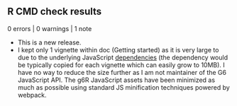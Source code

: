 ## R CMD check results

0 errors | 0 warnings | 1 note

* This is a new release.
* I kept only 1 vignette within doc (Getting started) as it is very large to due to the underlying JavaScript [dependencies](https://github.com/antvis/G6) (the dependency would be typically copied for each vignette which can easily grow to 10MB). I have no way to reduce the size further as I am not maintainer of the G6 JavaScript API. The g6R JavaScript assets have been minimized as much as possible using standard JS minification techniques powered by webpack.
